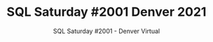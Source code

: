 ---
layout: post
title: "SQL Saturday #2001 Denver 2021"
subtitle: "SQL Saturday #2001 - Denver Virtual"
tags: [Denver, Colorado, USA, virtual]
comments: false
data: SQLSat2001
---